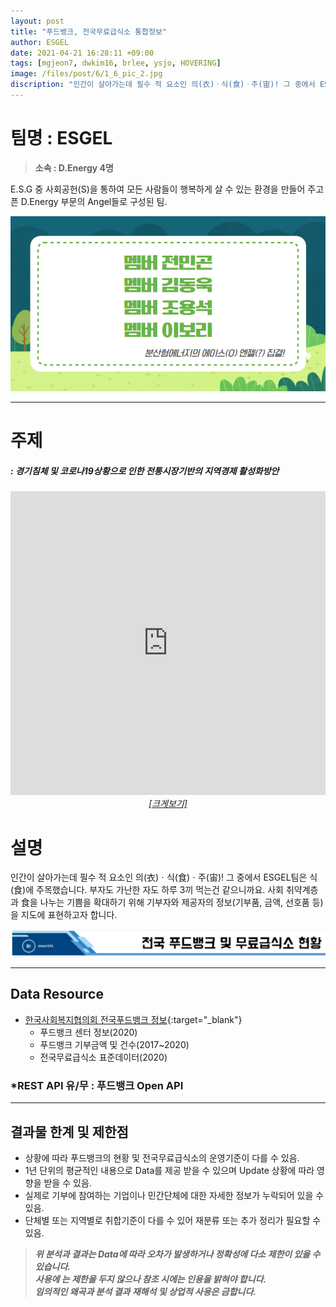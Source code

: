 ```yaml
---
layout: post
title: "푸드뱅크, 전국무료급식소 통합정보"
author: ESGEL
date: 2021-04-21 16:28:11 +09:00
tags: [mgjeon7, dwkim16, brlee, ysjo, HOVERING]
image: /files/post/6/1_6_pic_2.jpg
discription: "인간이 살아가는데 필수 적 요소인 의(衣)ㆍ식(食)ㆍ주(宙)! 그 중에서 ESGEL팀은 식(食)에 주목했습니다. 부자도 가난한 자도 하루 3끼 먹는건 같으니까요. 사회 취약계층과 食을 나누는 기쁨을 확대하기 위해 기부자와 제공자의 정보(기부품, 금액, 선호품 등)을 지도에 표현하고자 합니다."
---
```



# 팀명 : ESGEL

> **소속 : D.Energy 4명**

E.S.G 중 사회공헌(S)을 통하여 모든 사람들이 행복하게 살 수 있는 환경을 만들어 주고픈 D.Energy 부문의 Angel들로 구성된 팀.

![](/files/post/6/1_6_2.png)

----------------------------------------------------------------------------------------

# 주제 
##### : 경기침체 및 코로나19상황으로 인한 전통시장기반의 지역경제 활성화방안 
<div class="post-powerbi">
	<iframe class="post-powerbi-iframe" width="100%" height="486" src="https://app.powerbi.com/view?r=eyJrIjoiOWUzMmVhYTctMDM2NS00ODk3LTgxNjEtYmQ0OTlmMWI2OTljIiwidCI6IjJiNmNjMDkxLTQzNTgtNDBiNS04MmJmLTdlZGIyMjU0OGU2ZCJ9&pageName=ReportSection36a685025a784300003b" frameborder="0" allowFullScreen="true"></iframe>
</div>
<span style="color:blue; font-style:italic;"><a href="https://app.powerbi.com/view?r=eyJrIjoiOWUzMmVhYTctMDM2NS00ODk3LTgxNjEtYmQ0OTlmMWI2OTljIiwidCI6IjJiNmNjMDkxLTQzNTgtNDBiNS04MmJmLTdlZGIyMjU0OGU2ZCJ9&pageName=ReportSection36a685025a784300003b" target="_blank"><center>[크게보기]</center></a></span>

# 설명

인간이 살아가는데 필수 적 요소인 의(衣)ㆍ식(食)ㆍ주(宙)! 그 중에서 ESGEL팀은 식(食)에 주목했습니다. 부자도 가난한 자도 하루 3끼 먹는건 같으니까요. 사회 취약계층과 食을 나누는 기쁨을 확대하기 위해 기부자와 제공자의 정보(기부품, 금액, 선호품 등)을 지도에 표현하고자 합니다.

![](/files/post/6/1_image_1.png)

----------------------------------------------------------------------------------------

## Data Resource

- [한국사회복지협의회 전국푸드뱅크 정보](http://apis.data.go.kr/B460014/foodBankInfoService2){:target="_blank"}
   - 푸드뱅크 센터 정보(2020) 
   - 푸드뱅크 기부금액 및 건수(2017~2020) 
   - 전국무료급식소 표준데이터(2020)

### *REST API 유/무 : 푸드뱅크 Open API

----------------------------------------------------------------------------------------

## 결과물 한계 및 제한점

- 상황에 따라 푸드뱅크의 현황 및 전국무료급식소의 운영기준이 다를 수 있음.
- 1년 단위의 평균적인 내용으로 Data를 제공 받을 수 있으며 Update 상황에 따라 영향을 받을 수 있음.
- 실제로 기부에 참여하는 기업이나 민간단체에 대한 자세한 정보가 누락되어 있을 수 있음.
- 단체별 또는 지역별로 취합기준이 다를 수 있어 재분류 또는 추가 정리가 필요할 수 있음.

> *__위 분석과 결과는 Data에 따라 오차가 발생하거나 정확성에 다소 제한이 있을 수 있습니다. <br> 사용에 는 제한을 두지 않으나 참조 시에는 인용을 밝혀야 합니다. <br> 임의적인 왜곡과 분석 결과 재해석 및 상업적 사용은 금합니다.__*
